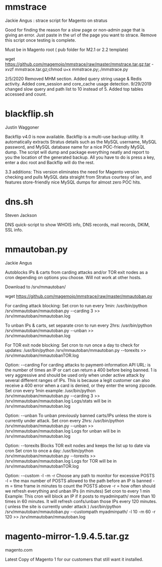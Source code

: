 # mmstrace

Jackie Angus : strace script for Magento on stratus

Good for finding the reason for a slow page or non-admin page that is giving an error. Just paste in the url of the page you want to strace. Remove this script once testing is complete.

Must be in Magento root ( pub folder for M2.1 or 2.2 template)

wget https://github.com/magemojo/mmstrace/raw/master/mmstrace.tar.gz;tar -xvzf mmstrace.tar.gz;chmod u+x mmstrace.py;./mmstrace.py

2/5/2020 Removed MHM section. Added query string usage & Redis activity. Added core_session and core_cache usage detection. 
9/29/2019 changed slow query and path list to 10 instead of 5. Added top tables accessed and count.

# blackflip.sh

Justin Waggoner

Backflip v4.0 is now available. Backflip is a multi-use backup utility. It automatically extracts Stratus details such as the MySQL username, MySQL password, and MySQL database name for a nice POC-friendly MySQL dump. The script will dump and package everything neatly and report to you the location of the generated backup. All you have to do is press a key, enter a doc root and Backflip will do the rest.

3.3 additions: This version eliminates the need for Magento version checking and pulls MySQL data straight from Stratus courtesy of Ian, and features store-friendly nice MySQL dumps for almost zero POC hits.

# dns.sh

Steven Jackson

DNS quick-script to show WHOIS info, DNS records, mail records, DKIM, SSL info. 

# mmautoban.py

Jackie Angus

Autoblocks IPs & carts from carding attacks and/or TOR exit nodes as a cron depending on options you choose. Will not work at other hosts. 

Download to /srv/mmautoban/

wget https://github.com/magemojo/mmstrace/raw/master/mmautoban.py

For carding attack blocking: Set cron to run every 1min: /usr/bin/python /srv/mmautoban/mmautoban.py --carding 3 >> /srv/mmautoban/mmautoban.log

To unban IPs & carts, set separate cron to run every 2hrs: /usr/bin/python /srv/mmautoban/mmautoban.py --unban >> /srv/mmautoban/mmautoban.log

For TOR exit node blocking: Set cron to run once a day to check for updates: /usr/bin/python /srv/mmautoban/mmautoban.py --torexits >> /srv/mmautoban/mmautobanTOR.log

Option: --carding <NUM>
For carding attacks to payment-information API URL: 
<NUM> is the number of times an IP or cart can return a 400 before being banned. 
1 is very aggressive and should be used only when under active attack by several different ranges of IPs. This is because a legit customer can also receive a 400 error when a card is denied, or they enter the wrong zipcode.  
Set cron every 1min example: /usr/bin/python /srv/mmautoban/mmautoban.py --carding 3 >> /srv/mmautoban/mmautoban.log
Logs/stats will be in /srv/mmautoban/mmautoban.log

Option: --unban
To unban previously banned carts/IPs unless the store is currently under attack. 
Set cron every 2hrs: /usr/bin/python /srv/mmautoban/mmautoban.py --unban >> /srv/mmautoban/mmautoban.log
Logs for unban will be in /srv/mmautoban/mmautoban.log

Option: --torexits
Blocks TOR exit nodes and keeps the list up to date via cron
Set cron to once a day: /usr/bin/python /srv/mmautoban/mmautoban.py --torexits >> /srv/mmautoban/mmautoban.log
Logs for TOR will be in /srv/mmautoban/mmautobanTOR.log

Option: --custom -l -m -r
Choose any path to monitor for excessive POSTS
-l <limit> = the max number of POSTS allowed to the path before an IP is banned
-m <minutes> = time frame in minutes to count the POSTS above
-r <refresh> = how often should we refresh everything and unban IPs (in minutes)
Set cron to every 1 min
Example: This cron will block an IP if it posts to myadminpath/ more than 10 times in 60 minutes. It will refresh confs/unban those IPs every 120 minutes. ( unless the site is currently under attack )
/usr/bin/python /srv/mmautoban/mmautoban.py --custompath myadminpath/ -l 10 -m 60 -r 120 >> /srv/mmautoban/mmautoban.log


# magento-mirror-1.9.4.5.tar.gz

magento.com

Latest Copy of Magento 1 for our customers that still want it installed.
